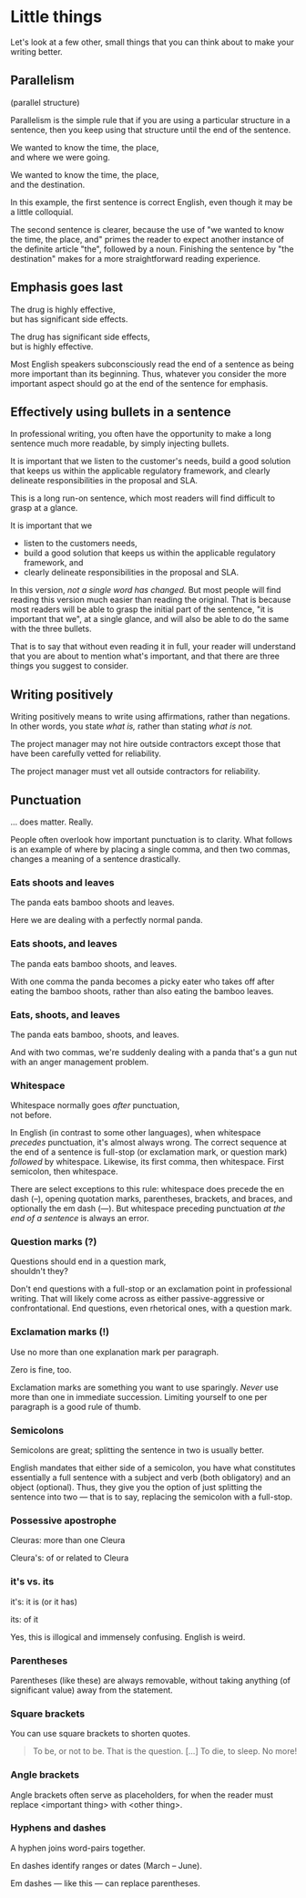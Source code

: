 # Little things

<!-- Note -->
Let's look at a few other, small things that you can think about to
make your writing better.


## Parallelism

(parallel structure)

<!-- Note -->
Parallelism is the simple rule that if you are using a particular
structure in a sentence, then you keep using that structure until the
end of the sentence.


We wanted to know the time, the place,  
and where we were going.  <!-- .element class="fragment" -->

We wanted to know the time, the place,  
and the destination. <!-- .element class="fragment" -->

<!-- Note -->
In this example, the first sentence is correct English, even though it
may be a little colloquial.

The second sentence is clearer, because the use of "we wanted to know
the time, the place, and" primes the reader to expect another
instance of the definite article "the", followed by a noun. Finishing
the sentence by "the destination" makes for a more straightforward
reading experience.


## Emphasis goes last


The drug is highly effective,  
but has significant side effects.  <!-- .element class="fragment" -->

The drug has significant side effects,  
but is highly effective. <!-- .element class="fragment" -->

<!-- Note -->
Most English speakers subconsciously read the end of a sentence as
being more important than its beginning. Thus, whatever you consider
the more important aspect should go at the end of the sentence for
emphasis.


## Effectively using bullets in a sentence

<!-- Note -->
In professional writing, you often have the opportunity to make a long
sentence much more readable, by simply injecting bullets.


It is important that we listen to the customer's needs, build a good
solution that keeps us within the applicable regulatory framework, and
clearly delineate responsibilities in the proposal and SLA.

<!-- Note -->
This is a long run-on sentence, which most readers will find difficult
to grasp at a glance.


It is important that we 

* listen to the customers needs, 
* build a good solution that keeps us within the applicable regulatory
framework, and
* clearly delineate responsibilities in the proposal and SLA.

<!-- Note -->
In this version, *not a single word has changed.* But most people will
find reading this version much easier than reading the original. That
is because most readers will be able to grasp the initial part of the
sentence, "it is important that we", at a single glance, and will also
be able to do the same with the three bullets.

That is to say that without even reading it in full, your reader will
understand that you are about to mention what's important, and that
there are three things you suggest to consider.


## Writing positively

<!-- Note -->
Writing positively means to write using affirmations, rather than
negations. In other words, you state *what is,* rather than stating
*what is not.*


The project manager may not hire outside contractors except those that
have been carefully vetted for reliability.  <!-- .element class="fragment" -->

The project manager must vet all outside contractors for
reliability. <!-- .element class="fragment" -->


## Punctuation

... does matter. Really.

<!-- Note -->
People often overlook how important punctuation is to clarity. What
follows is an example of where by placing a single comma, and then two
commas, changes a meaning of a sentence drastically.


### Eats shoots and leaves  <!-- .element class="hidden" -->

The panda eats bamboo shoots and leaves.

<!-- Note -->
Here we are dealing with a perfectly normal panda.


### Eats shoots, and leaves  <!-- .element class="hidden" -->

The panda eats bamboo shoots, and leaves.

<!-- Note -->
With one comma the panda becomes a picky eater who takes off after
eating the bamboo shoots, rather than also eating the bamboo leaves.


### Eats, shoots, and leaves  <!-- .element class="hidden" -->

The panda eats bamboo, shoots, and leaves.

<!-- Note -->
And with two commas, we're suddenly dealing with a panda that's a gun
nut with an anger management problem.


### Whitespace

Whitespace normally goes *after* punctuation,  
not before.

<!-- Note -->
In English (in contrast to some other languages), when whitespace
*precedes* punctuation, it's almost always wrong.  The correct
sequence at the end of a sentence is full-stop (or exclamation mark,
or question mark) *followed* by whitespace. Likewise, its first comma,
then whitespace. First semicolon, then whitespace.

There are select exceptions to this rule: whitespace does precede the
en dash (–), opening quotation marks, parentheses, brackets, and
braces, and optionally the em dash (—). But whitespace preceding
punctuation *at the end of a sentence* is always an error.


### Question marks (?)

Questions should end in a question mark,  
shouldn't they?

<!-- Note -->
Don't end questions with a full-stop or an exclamation point in
professional writing. That will likely come across as either
passive-aggressive or confrontational. End questions, even rhetorical
ones, with a question mark.


### Exclamation marks (!)

Use no more than one explanation mark per paragraph. 

Zero is fine, too.

<!-- Note -->
Exclamation marks are something you want to use sparingly. *Never* use
more than one in immediate succession. Limiting yourself to one per
paragraph is a good rule of thumb.


### Semicolons

Semicolons are great; splitting the sentence in two is usually better.

<!-- Note -->
English mandates that either side of a semicolon, you
have what constitutes essentially a full sentence with a subject and
verb (both obligatory) and an object (optional). Thus, they give you
the option of just splitting the sentence into two — that is to say,
replacing the semicolon with a full-stop.


### Possessive apostrophe

Cleuras: more than one Cleura <!-- .element class="fragment" -->

Cleura's: of or related to Cleura <!-- .element class="fragment" -->


### it's vs. its

it's: it is (or it has) <!-- .element class="fragment" -->

its: of it <!-- .element class="fragment" -->

<!-- Note -->
Yes, this is illogical and immensely confusing. English is weird.


### Parentheses

Parentheses (like these) are always removable, without taking anything
(of significant value) away from the statement.


### Square brackets

You can use square brackets to shorten quotes.

> To be, or not to be. That is the question. [...] To die, to
> sleep. No more!


### Angle brackets

Angle brackets often serve as placeholders, for when the reader must
replace &lt;important thing&gt; with &lt;other thing&gt;.


### Hyphens and dashes

A hyphen joins word-pairs together.  <!-- .element class="fragment" --> 

En dashes identify ranges or dates (March – June).  <!-- .element class="fragment" -->

Em dashes — like this — can replace parentheses.  <!-- .element class="fragment" -->
